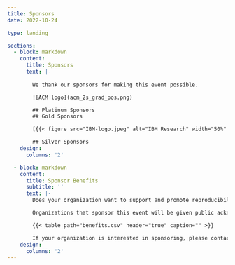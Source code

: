 ```yaml
---
title: Sponsors
date: 2022-10-24

type: landing

sections:
  - block: markdown
    content:
      title: Sponsors
      text: |-
        
        We thank our sponsors for making this event possible.

        ![ACM logo](acm_2s_grad_pos.png)

        ## Platinum Sponsors
        ## Gold Sponsors

        [{{< figure src="IBM-logo.jpeg" alt="IBM Research" width="50%" >}}](https://research.ibm.com)

        ## Silver Sponsors
    design:
      columns: '2'

  - block: markdown
    content:
      title: Sponsor Benefits
      subtitle: ''
      text: |-
        Does your organization want to support and promote reproducibility and open science in academia? Do you want to foster collaboration between industry, academia and open source communities? Why not be a sponsor for the 2023 ACM Conference on Reproducibility and Replicability (ACM REP '23)?  

        Organizations that sponsor this event will be given public acknowledgement on the conference website and agenda, and get free passes for in-person participation.

        {{< table path="benefits.csv" header="true" caption="" >}}

        If your organization is interested in sponsoring, please contact [acmrep23-info-group@ucsc.edu](mailto:acmrep23-info-group@ucsc.edu). 
    design:
      columns: '2'
---
```

